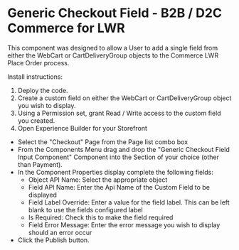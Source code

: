 # Generic Checkout Field - B2B / D2C Commerce for LWR
This component was designed to allow a User to add a single field from either the WebCart or CartDeliveryGroup objects to the Commerce LWR Place Order process. 

Install instructions:
1. Deploy the code.
2. Create a custom field on either the WebCart or CartDeliveryGroup object you wish to display.
3. Using a Permission set, grant Read / Write access to the custom field you created.
4. Open Experience Builder for your Storefront
  - Select the "Checkout" Page from the Page list combo box
  - From the Components Menu drag and drop the "Generic Checkout Field Input Component" Component into the Section of your choice (other than Payment).
  - In the Component Properties display complete the following fields:
    - Object API Name: Select the appropriate object
    - Field API Name: Enter the Api Name of the Custom Field to be displayed
    - Field Label Override: Enter a value for the field label. This can be left blank to use the fields configured label
    - Is Required: Check this to make the field required
    - Field Error Message: Enter the error message you wish to display should an error occur
  - Click the Publish button.
